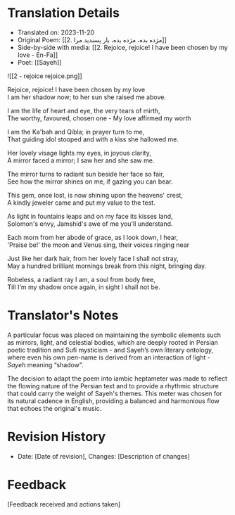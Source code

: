 # Translation Details
- Translated on: 2023-11-20
- Original Poem: [[2. مژده بده، مژده بده، یار پسندید مرا]]  
- Side-by-side with media: [[2. Rejoice, rejoice! I have been chosen by my love - En-Fa]]
- Poet: [[Sayeh]]

![[2 - rejoice rejoice.png]]


Rejoice, rejoice! I have been chosen by my love  
I am her shadow now; to her sun she raised me above.

I am the life of heart and eye, the very tears of mirth,  
The worthy, favoured, chosen one - My love affirmed my worth  
  
I am the Ka'bah and Qibla; in prayer turn to me,  
That guiding idol stooped and with a kiss she hallowed me.  
  
Her lovely visage lights my eyes, in joyous clarity,  
A mirror faced a mirror; I saw her and she saw me.  
  
The mirror turns to radiant sun beside her face so fair,  
See how the mirror shines on me, if gazing you can bear.  
  
This gem, once lost, is now shining upon the heavens' crest,  
A kindly jeweler came and put my value to the test.  
  
As light in fountains leaps and on my face its kisses land,  
Solomon's envy, Jamshid's awe of me you'll understand.  
  
Each morn from her abode of grace, as I look down, I hear,  
'Praise be!' the moon and Venus sing, their voices ringing near 
  
Just like her dark hair, from her lovely face I shall not stray,  
May a hundred brilliant mornings break from this night, bringing day.  
  
Robeless, a radiant ray I am, a soul from body free,  
Till I'm my shadow once again, in sight I shall not be.



# Translator's Notes

A particular focus was placed on maintaining the symbolic elements such as mirrors, light, and celestial bodies, which are deeply rooted in Persian poetic tradition and Sufi mysticism - and Sayeh’s own literary ontology, where even his own pen-name is derived from an interaction of light - *Sayeh* meaning “shadow”.

The decision to adapt the poem into iambic heptameter was made to reflect the flowing nature of the Persian text and to provide a rhythmic structure that could carry the weight of Sayeh's themes. This meter was chosen for its natural cadence in English, providing a balanced and harmonious flow that echoes the original's music.

# Revision History
- Date: [Date of revision], Changes: [Description of changes]

# Feedback
[Feedback received and actions taken]

